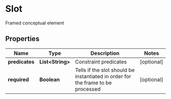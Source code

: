 

# Slot

Framed conceptual element
## Properties

Name | Type | Description | Notes
------------ | ------------- | ------------- | -------------
**predicates** | **List&lt;String&gt;** | Constraint predicates |  [optional]
**required** | **Boolean** | Tells if the slot should be instantiated in order for the frame to be processed |  [optional]



